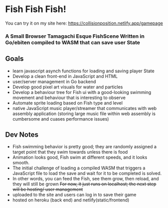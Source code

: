 # Fish Fish Fish!

You can try it on my site here: https://collisionposition.netlify.app/gamepage

### A Small Browser Tamagachi Esque FishScene Written in Go/ebiten compiled to WASM that can save user State 
## Goals 
- learn javascript asynch functions for loading and saving player State
- Develop a clean front-end in JavaScript and HTML
- user/server management in Go backend
- Develop good pixel art visuals for water and particles
- Develop a behaviour tree for Fish ui with a good-looking swimming movement and behaviour that is interesting to observe 
- Automate sprite loading based on Fish type and level
- native JavaScript music player/streamer that communicates with web assembly application (storing large music file within web assembly is cumbersome and cuases performance issues)

## Dev Notes
- Fish swimming behavior is pretty good; they are randomly assigned a target point that they swim towards unless there is food
- Animation looks good, Fish swim at different speeds, and it looks smooth. 
- The initial challenge of loading a compiled WASM that triggers a JavaScript file to load the save and wait for it to be completed is solved.
- In other words, you can feed the Fish, see them grow, then reload, and they will still be grown 
~~For now, it just runs on localhost; the next step will be hosting/ user management~~
- uploaded to the site and users can log in to save their game
- hosted on heroku (back end) and netlify(static/frontend)
